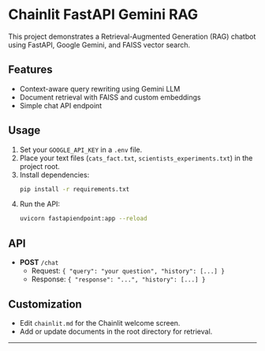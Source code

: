 # Chainlit FastAPI Gemini RAG

This project demonstrates a Retrieval-Augmented Generation (RAG) chatbot using FastAPI, Google Gemini, and FAISS vector search.

## Features

- Context-aware query rewriting using Gemini LLM
- Document retrieval with FAISS and custom embeddings
- Simple chat API endpoint

## Usage

1. Set your `GOOGLE_API_KEY` in a `.env` file.
2. Place your text files (`cats_fact.txt`, `scientists_experiments.txt`) in the project root.
3. Install dependencies:
   ```sh
   pip install -r requirements.txt
   ```
4. Run the API:
   ```sh
   uvicorn fastapiendpoint:app --reload
   ```

## API

- **POST** `/chat`
  - Request: `{ "query": "your question", "history": [...] }`
  - Response: `{ "response": "...", "history": [...] }`

## Customization

- Edit `chainlit.md` for the Chainlit welcome screen.
- Add or update documents in the root directory for retrieval.

---